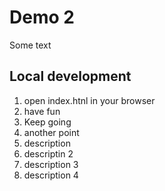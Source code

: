 # Demo 2

Some text


## Local development

1. open index.htnl in your browser
2. have fun
3. Keep going
4. another point
5. description
6. descriptin 2
7. description 3
8. description 4
   
